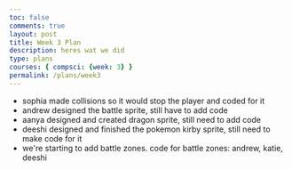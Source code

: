 ```yaml
---
toc: false
comments: true
layout: post
title: Week 3 Plan
description: heres wat we did
type: plans
courses: { compsci: {week: 3} }
permalink: /plans/week3
---
```


- sophia made collisions so it would stop the player and coded for it
- andrew designed the battle sprite, still have to add code
- aanya designed and created dragon sprite, still need to add code
- deeshi designed and finished the pokemon kirby sprite, still need to make code for it
- we're starting to add battle zones. code for battle zones: andrew, katie, deeshi